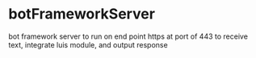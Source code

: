 # botFrameworkServer
bot framework server to run on end point https at port of 443
to receive text, integrate luis module, and output response 
